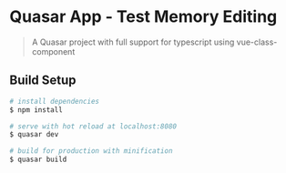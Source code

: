# Quasar App - Test Memory Editing

> A Quasar project with full support for typescript using vue-class-component

## Build Setup

``` bash
# install dependencies
$ npm install

# serve with hot reload at localhost:8080
$ quasar dev

# build for production with minification
$ quasar build
```
